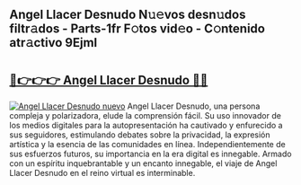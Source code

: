 ## Angel Llacer Desnudo N𝚞𝚎vos desn𝚞dos filtr𝚊dos - Parts-1fr F𝚘tos vid𝚎o - C𝚘ntenido atr𝚊ctivo 9EjmI

# <h2><a href="http://mb49x6.tromn.icu/?c=Angel+Llacer+Desnudo">🔗👉👉👉 Angel Llacer Desnudo 🔗🔗</a></h2>

[![Angel Llacer Desnudo nuevo](https://i.imgur.com/pEAQMta.gif)](http://mb49x6.tromn.icu/?c=Angel+Llacer+Desnudo)
Angel Llacer Desnudo, una persona compleja y polarizadora, elude la comprensión fácil. Su uso innovador de los medios digitales para la autopresentación ha cautivado y enfurecido a sus seguidores, estimulando debates sobre la privacidad, la expresión artística y la esencia de las comunidades en línea. Independientemente de sus esfuerzos futuros, su importancia en la era digital es innegable. Armado con un espíritu inquebrantable y un encanto innegable, el viaje de Angel Llacer Desnudo en el reino virtual es interminable.
